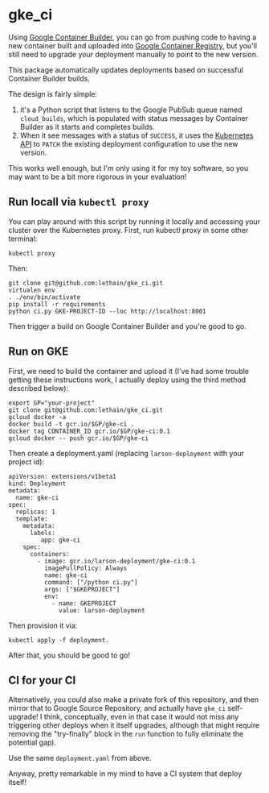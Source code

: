 # gke_ci

Using [Google Container Builder](https://cloud.google.com/container-builder/docs/),
you can go from pushing code to having a new container built and uploaded into
[Google Container Registry](https://cloud.google.com/container-registry/), but
you'll still need to upgrade your deployment manually to point to the new version.

This package automatically updates deployments based on successful Container Builder builds.

The design is fairly simple:

1. it's a Python script that listens to the Google PubSub
    queue named `cloud_builds`, which is populated with status messages by Container Builder
    as it starts and completes builds.
2. When it see messages with a status of `SUCCESS`, it uses the [Kubernetes API](https://kubernetes.io/docs/api-reference/v1.5/#patch-23)
    to `PATCH` the existing deployment configuration to use the new version.

This works well enough, but I'm only using it for my toy software,
so you may want to be a bit more rigorous in your evaluation!

## Run locall via `kubectl proxy`

You can play around with this script by running it locally and accessing your
cluster over the Kubernetes proxy. First, run kubectl proxy in some other terminal:

    kubectl proxy

Then:

    git clone git@github.com:lethain/gke_ci.git
    virtualen env
    . ./env/bin/activate
    pip install -r requirements
    python ci.py GKE-PROJECT-ID --loc http://localhost:8001

Then trigger a build on Google Container Builder and you're good to go.

## Run on GKE

First, we need to build the container and upload it (I've had some trouble getting these instructions work,
I actually deploy using the third method described below):

    export GP="your-project"
    git clone git@github.com:lethain/gke_ci.git
    gcloud docker -a
    docker build -t gcr.io/$GP/gke-ci .
    docker tag CONTAINER_ID gcr.io/$GP/gke-ci:0.1
    gcloud docker -- push gcr.io/$GP/gke-ci

Then create a deployment.yaml (replacing `larson-deployment` with
your project id):

```
apiVersion: extensions/v1beta1
kind: Deployment
metadata:
  name: gke-ci
spec:
  replicas: 1
  template:
    metadata:
      labels:
         app: gke-ci
    spec:
      containers:
        - image: gcr.io/larson-deployment/gke-ci:0.1
          imagePullPolicy: Always
          name: gke-ci
          command: ["/python ci.py"]
          args: ["$GKEPROJECT"]
          env:
            - name: GKEPROJECT
              value: larson-deployment
```

Then provision it via:

    kubectl apply -f deployment.

After that, you should be good to go!


## CI for your CI

Alternatively, you could also make a private fork of this repository,
and then mirror that to Google Source Repository, and actually have `gke_ci`
self-upgrade! I think, conceptually, even in that case it would not miss any
triggering other deploys when it itself upgrades, although that might require
removing the "try-finally" block in the `run` function to fully eliminate the
potential gap).

Use the same `deployment.yaml` from above.

Anyway, pretty remarkable in my mind to have a CI system that deploy itself!
